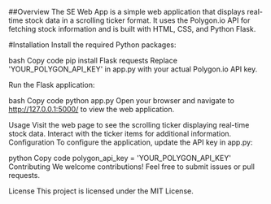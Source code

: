 ##Overview
The SE Web App is a simple web application that displays real-time stock data in a scrolling ticker format. It uses the Polygon.io API for fetching stock information and is built with HTML, CSS, and Python Flask.

#Installation
Install the required Python packages:

bash
Copy code
pip install Flask requests
Replace 'YOUR_POLYGON_API_KEY' in app.py with your actual Polygon.io API key.

Run the Flask application:

bash
Copy code
python app.py
Open your browser and navigate to http://127.0.0.1:5000/ to view the web application.

Usage
Visit the web page to see the scrolling ticker displaying real-time stock data.
Interact with the ticker items for additional information.
Configuration
To configure the application, update the API key in app.py:

python
Copy code
polygon_api_key = 'YOUR_POLYGON_API_KEY'
Contributing
We welcome contributions! Feel free to submit issues or pull requests.


License
This project is licensed under the MIT License.
